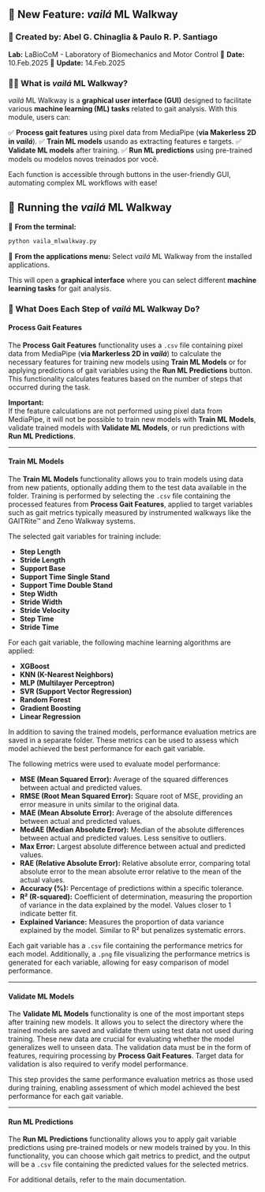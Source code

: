 ## 🚀 New Feature: *vailá* ML Walkway

### 👥 Created by: Abel G. Chinaglia & Paulo R. P. Santiago
**Lab:** LaBioCoM - Laboratory of Biomechanics and Motor Control
📅 **Date:** 10.Feb.2025
🔄 **Update:** 14.Feb.2025

### 🏃‍♂️ What is *vailá* ML Walkway?

*vailá* ML Walkway is a **graphical user interface (GUI)** designed to facilitate various **machine learning (ML) tasks** related to gait analysis. With this module, users can:

✅ **Process gait features** using pixel data from MediaPipe (**via Makerless 2D in *vailá***).
✅ **Train ML models** usando as extracting features e targets.
✅ **Validate ML models** after training.
✅ **Run ML predictions** using pre-trained models ou modelos novos treinados por você.

Each function is accessible through buttons in the user-friendly GUI, automating complex ML workflows with ease!

## 🎯 Running the *vailá* ML Walkway

🔹 **From the terminal:**

```bash
python vaila_mlwalkway.py
```

🔹 **From the applications menu:** Select *vailá* ML Walkway from the installed applications.

This will open a **graphical interface** where you can select different **machine learning tasks** for gait analysis.

### 🎯 What Does Each Step of *vailá* ML Walkway Do?

#### **Process Gait Features**
The **Process Gait Features** functionality uses a `.csv` file containing pixel data from MediaPipe (**via Markerless 2D in *vailá***) to calculate the necessary features for training new models using **Train ML Models** or for applying predictions of gait variables using the **Run ML Predictions** button. This functionality calculates features based on the number of steps that occurred during the task.

**Important:**  
If the feature calculations are not performed using pixel data from MediaPipe, it will not be possible to train new models with **Train ML Models**, validate trained models with **Validate ML Models**, or run predictions with **Run ML Predictions**.

---

#### **Train ML Models**
The **Train ML Models** functionality allows you to train models using data from new patients, optionally adding them to the test data available in the folder. Training is performed by selecting the `.csv` file containing the processed features from **Process Gait Features**, applied to target variables such as gait metrics typically measured by instrumented walkways like the GAITRite™ and Zeno Walkway systems.  

The selected gait variables for training include:  
- **Step Length**  
- **Stride Length**  
- **Support Base**  
- **Support Time Single Stand**  
- **Support Time Double Stand**  
- **Step Width**  
- **Stride Width**  
- **Stride Velocity**  
- **Step Time**  
- **Stride Time**  

For each gait variable, the following machine learning algorithms are applied:  
- **XGBoost**  
- **KNN (K-Nearest Neighbors)**  
- **MLP (Multilayer Perceptron)**  
- **SVR (Support Vector Regression)**  
- **Random Forest**  
- **Gradient Boosting**  
- **Linear Regression**  

In addition to saving the trained models, performance evaluation metrics are saved in a separate folder. These metrics can be used to assess which model achieved the best performance for each gait variable.  

The following metrics were used to evaluate model performance:  
- **MSE (Mean Squared Error):** Average of the squared differences between actual and predicted values.  
- **RMSE (Root Mean Squared Error):** Square root of MSE, providing an error measure in units similar to the original data.  
- **MAE (Mean Absolute Error):** Average of the absolute differences between actual and predicted values.  
- **MedAE (Median Absolute Error):** Median of the absolute differences between actual and predicted values. Less sensitive to outliers.  
- **Max Error:** Largest absolute difference between actual and predicted values.  
- **RAE (Relative Absolute Error):** Relative absolute error, comparing total absolute error to the mean absolute error relative to the mean of the actual values.  
- **Accuracy (%):** Percentage of predictions within a specific tolerance.  
- **R² (R-squared):** Coefficient of determination, measuring the proportion of variance in the data explained by the model. Values closer to 1 indicate better fit.  
- **Explained Variance:** Measures the proportion of data variance explained by the model. Similar to R² but penalizes systematic errors.  

Each gait variable has a `.csv` file containing the performance metrics for each model. Additionally, a `.png` file visualizing the performance metrics is generated for each variable, allowing for easy comparison of model performance.  

---

#### **Validate ML Models**
The **Validate ML Models** functionality is one of the most important steps after training new models. It allows you to select the directory where the trained models are saved and validate them using test data not used during training. These new data are crucial for evaluating whether the model generalizes well to unseen data. The validation data must be in the form of features, requiring processing by **Process Gait Features**. Target data for validation is also required to verify model performance.  

This step provides the same performance evaluation metrics as those used during training, enabling assessment of which model achieved the best performance for each gait variable.  

---

#### **Run ML Predictions**
The **Run ML Predictions** functionality allows you to apply gait variable predictions using pre-trained models or new models trained by you. In this functionality, you can choose which gait metrics to predict, and the output will be a `.csv` file containing the predicted values for the selected metrics.  

For additional details, refer to the main documentation.